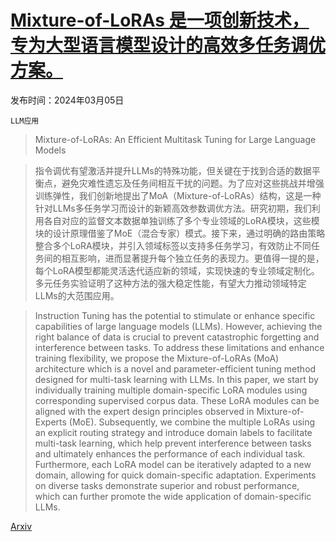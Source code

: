 # [Mixture-of-LoRAs 是一项创新技术，专为大型语言模型设计的高效多任务调优方案。](https://arxiv.org/abs/2403.03432)

发布时间：2024年03月05日

`LLM应用`

> Mixture-of-LoRAs: An Efficient Multitask Tuning for Large Language Models

> 指令调优有望激活并提升LLMs的特殊功能，但关键在于找到合适的数据平衡点，避免灾难性遗忘及任务间相互干扰的问题。为了应对这些挑战并增强训练弹性，我们创新地提出了MoA（Mixture-of-LoRAs）结构，这是一种针对LLMs多任务学习而设计的新颖高效参数调优方法。研究初期，我们利用各自对应的监督文本数据单独训练了多个专业领域的LoRA模块，这些模块的设计原理借鉴了MoE（混合专家）模式。接下来，通过明确的路由策略整合多个LoRA模块，并引入领域标签以支持多任务学习，有效防止不同任务间的相互影响，进而显著提升每个独立任务的表现力。更值得一提的是，每个LoRA模型都能灵活迭代适应新的领域，实现快速的专业领域定制化。多元任务实验证明了这种方法的强大稳定性能，有望大力推动领域特定LLMs的大范围应用。

> Instruction Tuning has the potential to stimulate or enhance specific capabilities of large language models (LLMs). However, achieving the right balance of data is crucial to prevent catastrophic forgetting and interference between tasks. To address these limitations and enhance training flexibility, we propose the Mixture-of-LoRAs (MoA) architecture which is a novel and parameter-efficient tuning method designed for multi-task learning with LLMs. In this paper, we start by individually training multiple domain-specific LoRA modules using corresponding supervised corpus data. These LoRA modules can be aligned with the expert design principles observed in Mixture-of-Experts (MoE). Subsequently, we combine the multiple LoRAs using an explicit routing strategy and introduce domain labels to facilitate multi-task learning, which help prevent interference between tasks and ultimately enhances the performance of each individual task. Furthermore, each LoRA model can be iteratively adapted to a new domain, allowing for quick domain-specific adaptation. Experiments on diverse tasks demonstrate superior and robust performance, which can further promote the wide application of domain-specific LLMs.

[Arxiv](https://arxiv.org/abs/2403.03432)